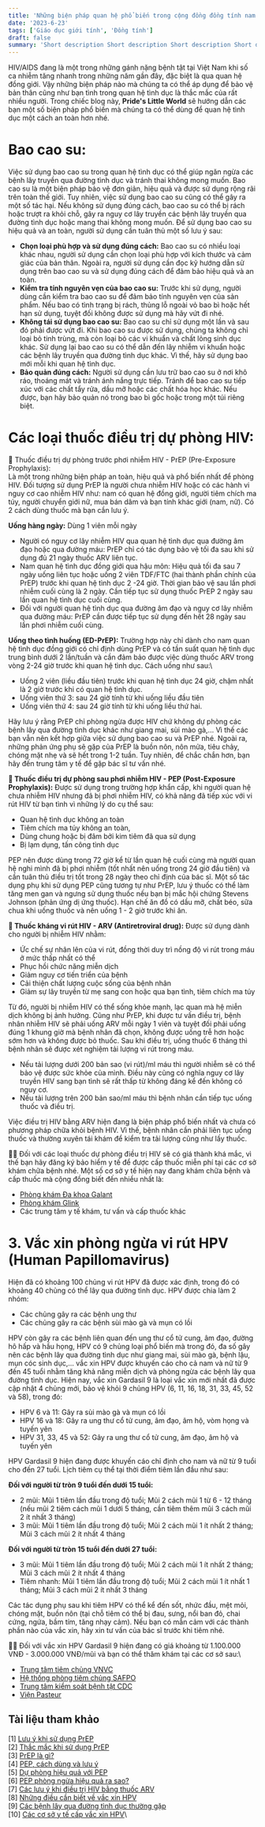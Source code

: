 ```yaml
---
title: 'Những biện pháp quan hệ phổ biến trong cộng đồng đồng tính nam 🌈'
date: '2023-6-23'
tags: ['Giáo dục giới tính', 'Đồng tính']
draft: false
summary: 'Short description Short description Short description Short description Short description Short description Short description'
---
```


HIV/AIDS đang là một trong những gánh nặng bệnh tật tại Việt Nam khi số ca nhiễm tăng nhanh trong những năm gần đây, đặc biệt là qua quan hệ đồng giới. Vậy những biện pháp nào mà chúng ta có thể áp dụng để bảo vệ bản thân cũng như bạn tình trong quan hệ tình dục là thắc mắc của rất nhiều người. Trong chiếc blog này, **Pride's Little World** sẽ hướng dẫn các bạn một số biện pháp phổ biến mà chúng ta có thể dùng để quan hệ tình dục một cách an toàn hơn nhé.

# **Bao cao su:**

Việc sử dụng bao cao su trong quan hệ tình dục có thể giúp ngăn ngừa các bệnh lây truyền qua đường tình dục và tránh thai không mong muốn. Bao cao su là một biện pháp bảo vệ đơn giản, hiệu quả và được sử dụng rộng rãi trên toàn thế giới. Tuy nhiên, việc sử dụng bao cao su cũng có thể gây ra một số tác hại. Nếu không sử dụng đúng cách, bao cao su có thể bị rách hoặc trượt ra khỏi chỗ, gây ra nguy cơ lây truyền các bệnh lây truyền qua đường tình dục hoặc mang thai không mong muốn. Để sử dụng bao cao su hiệu quả và an toàn, người sử dụng cần tuân thủ một số lưu ý sau:

-   **Chọn loại phù hợp và sử dụng đúng cách:** Bao cao su có nhiều loại khác nhau, người sử dụng cần chọn loại phù hợp với kích thước và cảm giác của bản thân. Ngoài ra, người sử dụng cần đọc kỹ hướng dẫn sử dụng trên bao cao su và sử dụng đúng cách để đảm bảo hiệu quả và an toàn.
-   **Kiểm tra tính nguyên vẹn của bao cao su:** Trước khi sử dụng, người dùng cần kiểm tra bao cao su để đảm bảo tính nguyên vẹn của sản phẩm. Nếu bao có tình trạng bị rách, thủng lỗ ngoài vỏ bao bì hoặc hết hạn sử dụng, tuyệt đối không được sử dụng mà hãy vứt đi nhé.
-   **Không tái sử dụng bao cao su:** Bao cao su chỉ sử dụng một lần và sau đó phải được vứt đi. Khi bao cao su được sử dụng, chúng ta không chỉ loại bỏ tinh trùng, mà còn loại bỏ các vi khuẩn và chất lỏng sinh dục khác. Sử dụng lại bao cao su có thể dẫn đến lây nhiễm vi khuẩn hoặc các bệnh lây truyền qua đường tình dục khác. Vì thế, hãy sử dụng bao mới mỗi khi quan hệ tình dục.
-   **Bảo quản đúng cách:** Người sử dụng cần lưu trữ bao cao su ở nơi khô ráo, thoáng mát và tránh ánh nắng trực tiếp. Tránh để bao cao su tiếp xúc với các chất tẩy rửa, dầu mỡ hoặc các chất hóa học khác. Nếu được, bạn hãy bảo quản nó trong bao bì gốc hoặc trong một túi riêng biệt.

# **Các loại thuốc điều trị dự phòng HIV:**

💊 Thuốc điều trị dự phòng trước phơi nhiễm HIV - PrEP (Pre-Exposure Prophylaxis):\
Là một trong những biện pháp an toàn, hiệu quả và phổ biến nhất để phòng HIV. Đối tượng sử dụng PrEP là người chưa nhiễm HIV hoặc có các hành vi nguy cơ cao nhiễm HIV như: nam có quan hệ đồng giới, người tiêm chích ma túy, người chuyển giới nữ, mua bán dâm và bạn tính khác giới (nam, nữ). Có 2 cách dùng thuốc mà bạn cần lưu ý.

**Uống hàng ngày:** Dùng 1 viên mỗi ngày

-   Người có nguy cơ lây nhiễm HIV qua quan hệ tình dục qua đường âm đạo hoặc qua đường máu: PrEP chỉ có tác dụng bảo vệ tối đa sau khi sử dụng đủ 21 ngày thuốc ARV liên tục.
-   Nam quan hệ tình dục đồng giới qua hậu môn: Hiệu quả tối đa sau 7 ngày uống liên tục hoặc uống 2 viên TDF/FTC (hai thành phần chính của PrEP) trước khi quan hệ tình dục 2 -24 giờ. Thời gian bảo vệ sau lần phơi nhiễm cuối cùng là 2 ngày. Cần tiếp tục sử dụng thuốc PrEP 2 ngày sau lần quan hệ tình dục cuối cùng.
-   Đối với người quan hệ tình dục qua đường âm đạo và nguy cơ lây nhiễm qua đường máu: PrEP cần được tiếp tục sử dụng đến hết 28 ngày sau lần phơi nhiễm cuối cùng.

**Uống theo tình huống (ED-PrEP):**
Trường hợp này chỉ dành cho nam quan hệ tình dục đồng giới có chỉ định dùng PrEP và có tần suất quan hệ tình dục trung bình dưới 2 lần/tuần và cần đảm bảo được việc dùng thuốc ARV trong vòng 2-24 giờ trước khi quan hệ tình dục. Cách uống như sau:\

-   Uống 2 viên (liều đầu tiên) trước khi quan hệ tình dục 24 giờ, chậm nhất là 2 giờ trước khi có quan hệ tình dục.
-   Uống viên thứ 3: sau 24 giờ tính từ khi uống liều đầu tiên
-   Uống viên thứ 4: sau 24 giờ tính từ khi uống liều thứ hai.

Hãy lưu ý rằng PrEP chỉ phòng ngừa được HIV chứ không dự phòng các bệnh lây qua đường tình dục khác như giang mai, sùi mào gà,... Vì thế các bạn vẫn nên kết hợp giữa việc sử dụng bao cao su và PrEP nhé. Ngoài ra, những phản ứng phụ sẽ gặp của PrEP là buồn nôn, nôn mửa, tiêu chảy, chóng mặt nhẹ và sẽ hết trong 1-2 tuần. Tuy nhiên, để chắc chắn hơn, bạn hãy đến trung tâm y tế để gặp bác sĩ tư vấn nhé.

**💊 Thuốc điều trị dự phòng sau phơi nhiễm HIV - PEP (Post-Exposure Prophylaxis):**
Được sử dụng trong trường hợp khẩn cấp, khi người quan hệ chưa nhiễm HIV nhưng đã bị phơi nhiễm HIV, có khả năng đã tiếp xúc với vi rút HIV từ bạn tình vì những lý do cụ thể sau:

-   Quan hệ tình dục không an toàn
-   Tiêm chích ma túy không an toàn,
-   Dùng chung hoặc bị đâm bởi kim tiêm đã qua sử dụng
-   Bị lạm dụng, tấn công tình dục

PEP nên được dùng trong 72 giờ kể từ lần quan hệ cuối cùng mà người quan hệ nghi mình đã bị phơi nhiễm (tốt nhất nên uống trong 24 giờ đầu tiên) và cần tuân thủ điều trị tốt trong 28 ngày theo chỉ định của bác sĩ. Một số tác dụng phụ khi sử dụng PEP cũng tương tự như PrEP, lưu ý thuốc có thể làm tăng men gan và ngưng sử dụng thuốc nếu bạn bị mắc hội chứng Stevens Johnson (phản ứng dị ứng thuốc). Hạn chế ăn đồ có dầu mỡ, chất béo, sữa chua khi uống thuốc và nên uống 1 - 2 giờ trước khi ăn.

**💊 Thuốc kháng vi rút HIV - ARV (Antiretroviral drug):**
Được sử dụng dành cho người bị nhiễm HIV nhằm:

-   Ức chế sự nhân lên của vi rút, đồng thời duy trì nồng độ vi rút trong máu ở mức thấp nhất có thể
-   Phục hồi chức năng miễn dịch
-   Giảm nguy cơ tiến triển của bệnh
-   Cải thiện chất lượng cuộc sống của bệnh nhân
-   Giảm sự lây truyền từ mẹ sang con hoặc qua bạn tình, tiêm chích ma túy

Từ đó, người bị nhiễm HIV có thể sống khỏe mạnh, lạc quan mà hệ miễn dịch không bị ảnh hưởng. Cũng như PrEP, khi được tư vấn điều trị, bệnh nhân nhiễm HIV sẽ phải uống ARV mỗi ngày 1 viên và tuyệt đối phải uống đúng 1 khung giờ mà bệnh nhân đã chọn, không được uống trễ hơn hoặc sớm hơn và không được bỏ thuốc. Sau khi điều trị, uống thuốc 6 tháng thì bệnh nhân sẽ được xét nghiệm tải lượng vi rút trong máu.

-   Nếu tải lượng dưới 200 bản sao (vi rút)/ml máu thì người nhiễm sẽ có thể bảo vệ được sức khỏe của mình. Điều này cũng có nghĩa nguy cơ lây truyền HIV sang bạn tình sẽ rất thấp từ không đáng kể đến không có nguy cơ.
-   Nếu tải lượng trên 200 bản sao/ml máu thì bệnh nhân cần tiếp tục uống thuốc và điều trị.

Việc điều trị HIV bằng ARV hiện đang là biện pháp phổ biến nhất và chưa có phương pháp chữa khỏi bệnh HIV. Vì thế, bệnh nhân cần phải liên tục uống thuốc và thường xuyên tái khám để kiểm tra tải lượng cũng như lấy thuốc.

🧑‍⚕️ Đối với các loại thuốc dự phòng điều trị HIV sẽ có giá thành khá mắc, vì thế bạn hãy đăng ký bảo hiểm y tế để được cấp thuốc miễn phí tại các cơ sở khám chữa bệnh nhé. Một số cơ sở y tế hiện nay đang khám chữa bệnh và cấp thuốc mà cộng đồng biết đến nhiều nhất là:

-   [Phòng khám Đa khoa Galant](https://galantclinic.com)
-   [Phòng khám Glink](https://www.glinkvn.com)
-   Các trung tâm y tế khám, tư vấn và cấp thuốc khác

# **3. Vắc xin phòng ngừa vi rút HPV (Human Papillomavirus)**

Hiện đã có khoảng 100 chủng vi rút HPV đã được xác định, trong đó có khoảng 40 chủng có thể lây qua đường tình dục. HPV được chia làm 2 nhóm:

-   Các chủng gây ra các bệnh ung thư
-   Các chủng gây ra các bệnh sùi mào gà và mụn có lồi

HPV còn gây ra các bệnh liên quan đến ung thư cổ tử cung, âm đạo, đường hô hấp và hầu họng, HPV có 9 chủng loại phổ biến mà trong đó, đa số gây nên các bệnh lây qua đường tình dục như giang mai, sùi mào gà, bệnh lậu, mụn cóc sinh dục,... vắc xin HPV được khuyến cáo cho cả nam và nữ từ 9 đến 45 tuổi nhằm tăng khả năng miễn dịch và phòng ngừa các bệnh lây qua đường tình dục. Hiện nay, vắc xin Gardasil 9 là loại vắc xin mới nhất đã được cập nhật 4 chủng mới, bảo vệ khỏi 9 chủng HPV (6, 11, 16, 18, 31, 33, 45, 52 và 58), trong đó:

-   HPV 6 và 11: Gây ra sùi mào gà và mụn có lồi
-   HPV 16 và 18: Gây ra ung thư cổ tử cung, âm đạo, âm hộ, vòm họng và tuyến yên
-   HPV 31, 33, 45 và 52: Gây ra ung thư cổ tử cung, âm đạo, âm hộ và tuyến yên

HPV Gardasil 9 hiện đang được khuyến cáo chỉ định cho nam và nữ từ 9 tuổi cho đến 27 tuổi. Lịch tiêm cụ thể tại thời điểm tiêm lần đầu như sau:

**Đối với người từ tròn 9 tuổi đến dưới 15 tuổi:**

-   2 mũi: Mũi 1 tiêm lần đầu trong độ tuổi; Mũi 2 cách mũi 1 từ 6 - 12 tháng (nếu mũi 2 tiêm cách mũi 1 dưới 5 tháng, cần tiêm thêm mũi 3 cách mũi 2 ít nhất 3 tháng)
-   3 mũi: Mũi 1 tiêm lần đầu trong độ tuổi; Mũi 2 cách mũi 1 ít nhất 2 tháng; Mũi 3 cách mũi 2 ít nhất 4 tháng

**Đối với người từ tròn 15 tuổi đến dưới 27 tuổi:**

-   3 mũi: Mũi 1 tiêm lần đầu trong độ tuổi; Mũi 2 cách mũi 1 ít nhất 2 tháng; Mũi 3 cách mũi 2 ít nhất 4 tháng
-   Tiêm nhanh: Mũi 1 tiêm lần đầu trong độ tuổi; Mũi 2 cách mũi 1 ít nhất 1 tháng; Mũi 3 cách mũi 2 ít nhất 3 tháng

Các tác dụng phụ sau khi tiêm HPV có thể kể đến sốt, nhức đầu, mệt mỏi, chóng mặt, buồn nôn (tại chỗ tiêm có thể bị đau, sưng, nổi ban đỏ, chai cứng, ngứa, bầm tím, tăng nhạy cảm). Nếu bạn có mẫn cảm với các thành phần nào của vắc xin, hãy xin tư vấn của bác sĩ trước khi tiêm nhé.

🧑‍⚕️ Đối với vắc xin HPV Gardasil 9 hiện đang có giá khoảng từ 1.100.000 VNĐ - 3.000.000 VNĐ/mũi và bạn có thể thăm khám tại các cơ sở sau:\

-   [Trung tâm tiêm chủng VNVC](https://vnvc.vn/he-thong-trung-tam-tiem-chung/)
-   [Hệ thống phòng tiêm chủng SAFPO](https://www.safpo.com/lien-he.html)
-   [Trung tâm kiểm soát bệnh tật CDC](https://hcdc.vn)
-   [Viện Pasteur](http://www.pasteurhcm.gov.vn)

## **Tài liệu tham khảo**

[1] [Lưu ý khi sử dụng PrEP](https://vaac.gov.vn/luu-y-gi-khi-su-dung-prep.html)\
[2] [Thắc mắc khi sử dụng PrEP](https://vaac.gov.vn/dang-dung-prep-co-can-su-dung-bao-cao-su-khong-ky-3.html)\
[3] [PrEP là gì?](https://onprep.skconnect.org/?fbclid=IwAR2kNk-kTH1Oa2ZwJyUZmIJO933WXgZOwqwzhXFmvWAYl49q0w3k0IJyokY&gclid=CjwKCAjw2K6lBhBXEiwA5RjtCbv826UCrRaIaeYYs62ThlO_6HC3K_SwNQywKZGQ0tFSuda2ObBeaRoCa_MQAvD_BwE)\
[4] [PEP, cách dùng và lưu ý](https://www.bachhoaxanh.com/kinh-nghiem-hay/pep-la-gi-quy-trinh-su-dung-thuoc-pep-du-phong-sau-phoi-nhiem-hiv-1472483)\
[5] [Dự phòng hiệu quả với PEP](https://www.glinkvn.com/du-phong-sau-phoi-nhiem-hiv-pep-hieu-qua-ra-sao/#:~:text=PEP%20có%20nghĩa%20là%20dùng,điều%20trị%20trong%2028%20ngày)\
[6] [PEP phòng ngừa hiệu quả ra sao?](https://galantclinic.com/blogs/kien-thuc/thuoc-pep-chong-phoi-nhiem-hiv-hieu-qua-cao)\
[7] [Các lưu ý khi điều trị HIV bằng thuốc ARV](https://www.ppcworld.com.vn/kien-thuc-hiv/huong-dan-su-dung-thuoc-arv-tu-bac-si-chuyen-gia.html)\
[8] [Những điều cần biết về vắc xin HPV](https://vnvc.vn/vac-xin-hpv/)\
[9] [Các bệnh lây qua đường tình dục thường gặp](https://vnvc.vn/benh-tinh-duc-o-nam-gioi/)\
[10] [Các cơ sở y tế cấp vắc xin HPV](https://youmed.vn/tin-tuc/tiem-ngua-ung-thu-co-tu-cung-o-dau-tot-6-dia-diem-uy-tin-nhat/)\
